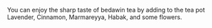 You can enjoy the sharp taste of bedawin tea by adding to the tea pot Lavender, Cinnamon, Marmareyya, Habak, and some flowers.